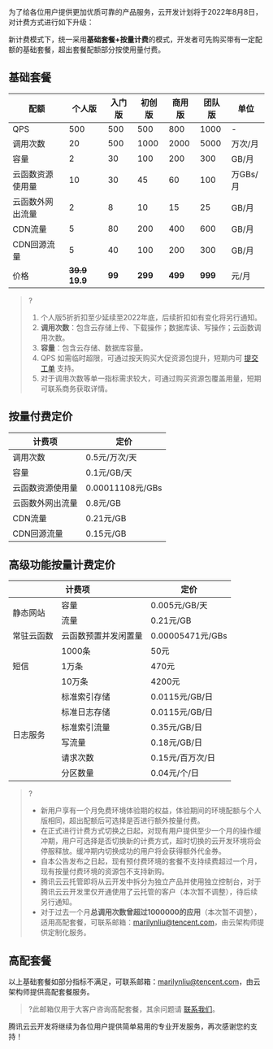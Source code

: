 
为了给各位用户提供更加优质可靠的产品服务，云开发计划将于2022年8月8日，对计费方式进行如下升级：

新计费模式下，统一采用**基础套餐+按量计费**的模式，开发者可先购买带有一定配额的基础套餐，超出套餐配额部分按使用量付费。


## 基础套餐

| 配额 | 个人版 | 入门版 | 初创版 | 商用版 | 团队版| 单位| 
| --- | --- | --- | --- | --- |  --- | --- |
| QPS | 500 | 500 | 500 | 800  | 1000  | - |
| 调用次数| 20 | 500 | 1000 | 2000 | 5000  | 万次/月 | 
| 容量 | 2 | 30 | 100 | 200 | 300  | GB/月 | 
| 云函数资源使用量 | 10 | 30 | 45 | 60  | 100 | 万GBs/月 | 
| 云函数外网出流量  | 2 | 8 | 10 | 15 | 25  | GB/月 | 
| CDN流量 | 5 | 80| 200  | 400 | 600  | GB/月 |
| CDN回源流量 | 5 | 40 | 100 | 200 | 300  | GB/月 |
| 价格 | **~~39.9~~ 19.9** | **99** | **299** | **499**  | **999**  | 元/月 |



>?
>1. 个人版5折折扣至少延续至2022年底，后续折扣如有变化将另行通知。
>2. **调用次数**：包含云存储上传、下载操作；数据库读、写操作；云函数调用次数。
>3. **容量**：包含云存储、数据库容量。
>4. QPS 如需临时超限，可通过按天购买大促资源包提升，短期内可 [提交工单](https://console.cloud.tencent.com/workorder/category) 支持。
>5. 对于调用次数等单一指标需求较大，可通过购买资源包覆盖用量，短期可联系商务获取详情。



## 按量付费定价

| 计费项 | 定价 |  
| --- | --- | 
| 调用次数  | 0.5元/万次/天 |
| 容量 | 0.1元/GB/天
| 云函数资源使用量 | 0.00011108元/GBs
| 云函数外网出流量  |  0.8元/GB
| CDN流量 | 0.21元/GB
| CDN回源流量 | 0.15元/GB


## 高级功能按量计费定价
<table>
<thead>
<tr>
<th colspan = "2">计费项</th>
<th>定价</th>
</tr>
</thead>
<tbody><tr>
<td rowspan = "2">静态网站</td>
<td>容量</td>
<td>0.005元/GB/天</td>
</tr>
<tr>
<td>流量</td>
<td>0.21元/GB</td>
</tr>
<tr>
<td>常驻云函数</td>
<td>云函数预置并发闲置量</td>
<td>0.00005471元/GBs</td>
</tr>
<tr>
<td rowspan = "3">短信</td>
<td>1000条</td>
<td>50元</td>
</tr>
<tr>
<td>1万条</td>
<td>470元</td>
</tr>
<tr>
<td>10万条</td>
<td>4200元</td>
</tr>
<tr>
<td rowspan = "6">日志服务</td>
<td>标准索引存储</td>
<td>0.0115元/GB/日</td>
</tr>
<tr>
<td>标准日志存储</td>
<td>0.0115元/GB/日</td>
</tr>
<tr>
<td>标准索引流量</td>
<td>0.35元/GB/日</td>
</tr>
<tr>
<td>写流量</td>
<td>0.18元/GB/日</td>
</tr>
<tr>
<td>请求次数</td>
<td>0.15元/百万次/日</td>
</tr>
<tr>
<td>分区数量</td>
<td>0.04元/个/日</td>
</tr>
</tbody></table>


>?
>- 新用户享有一个月免费环境体验期的权益，体验期间的环境配额与个人版相同，超出配额后可选择是否进行额外按量付费。
>- 在正式进行计费方式切换之日起，对现有用户提供至少一个月的操作缓冲期，用户可选择是否切换新的计费方式，超时切换的云开发环境将会停服释放。缓冲期内切换成功的用户将会获得额外代金券。
>- 自本公告发布之日起，现有预付费环境的套餐不支持续费超过一个月，现有按量付费环境的资源包不支持新购。
>- 腾讯云云托管即将从云开发中拆分为独立产品并使用独立控制台，对于腾讯云云开发里仅开通使用了云托管的客户（本次暂不调整），待后续另行通知。
>- 对于过去一个月**总调用次数曾超过1000000的应用**（本次暂不调整），适用高配套餐，可联系邮箱：marilynliu@tencent.com，由云架构师提供定制化服务。

## 高配套餐
以上基础套餐如部分指标不满足，可联系邮箱：marilynliu@tencent.com，由云架构师提供高配套餐服务。
>?此邮箱仅用于大客户咨询高配套餐，其余问题请 [联系我们](https://cloud.tencent.com/document/product/876/59902)。

腾讯云云开发将继续为各位用户提供简单易用的专业开发服务，再次感谢您的支持！

